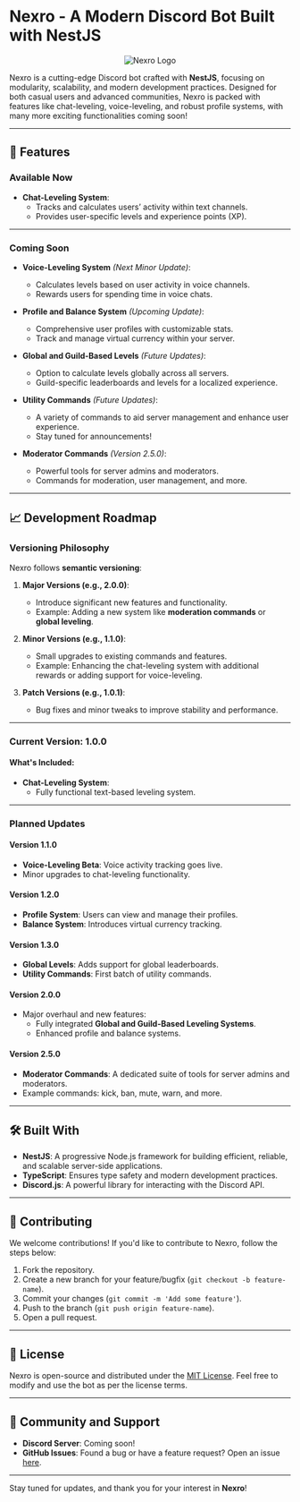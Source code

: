 # Nexro - A Modern Discord Bot Built with NestJS
<p align="center">
  <img src="https://github.com/user-attachments/assets/c8ed51bf-33f2-4f99-a51a-05c27f69f691" alt="Nexro Logo" />
</p>

Nexro is a cutting-edge Discord bot crafted with **NestJS**, focusing on modularity, scalability, and modern development practices. Designed for both casual users and advanced communities, Nexro is packed with features like chat-leveling, voice-leveling, and robust profile systems, with many more exciting functionalities coming soon!

---

## 🚀 Features

### **Available Now**
- **Chat-Leveling System**: 
  - Tracks and calculates users’ activity within text channels.
  - Provides user-specific levels and experience points (XP).

---

### **Coming Soon**
- **Voice-Leveling System** *(Next Minor Update)*: 
  - Calculates levels based on user activity in voice channels.
  - Rewards users for spending time in voice chats.

- **Profile and Balance System** *(Upcoming Update)*:
  - Comprehensive user profiles with customizable stats.
  - Track and manage virtual currency within your server.

- **Global and Guild-Based Levels** *(Future Updates)*:
  - Option to calculate levels globally across all servers.
  - Guild-specific leaderboards and levels for a localized experience.

- **Utility Commands** *(Future Updates)*:
  - A variety of commands to aid server management and enhance user experience.
  - Stay tuned for announcements!

- **Moderator Commands** *(Version 2.5.0)*:
  - Powerful tools for server admins and moderators.
  - Commands for moderation, user management, and more.

---

## 📈 Development Roadmap

### **Versioning Philosophy**
Nexro follows **semantic versioning**:
1. **Major Versions (e.g., 2.0.0)**:
   - Introduce significant new features and functionality.
   - Example: Adding a new system like **moderation commands** or **global leveling**.

2. **Minor Versions (e.g., 1.1.0)**:
   - Small upgrades to existing commands and features.
   - Example: Enhancing the chat-leveling system with additional rewards or adding support for voice-leveling.

3. **Patch Versions (e.g., 1.0.1)**:
   - Bug fixes and minor tweaks to improve stability and performance.

---

### **Current Version: 1.0.0**

#### **What's Included:**
- **Chat-Leveling System**:
  - Fully functional text-based leveling system.

---

### **Planned Updates**

#### **Version 1.1.0**
- **Voice-Leveling Beta**: Voice activity tracking goes live.
- Minor upgrades to chat-leveling functionality.

#### **Version 1.2.0**
- **Profile System**: Users can view and manage their profiles.
- **Balance System**: Introduces virtual currency tracking.

#### **Version 1.3.0**
- **Global Levels**: Adds support for global leaderboards.
- **Utility Commands**: First batch of utility commands.

#### **Version 2.0.0**
- Major overhaul and new features:
  - Fully integrated **Global and Guild-Based Leveling Systems**.
  - Enhanced profile and balance systems.

#### **Version 2.5.0**
- **Moderator Commands**: A dedicated suite of tools for server admins and moderators.
- Example commands: kick, ban, mute, warn, and more.

---

## 🛠️ Built With
- **NestJS**: A progressive Node.js framework for building efficient, reliable, and scalable server-side applications.
- **TypeScript**: Ensures type safety and modern development practices.
- **Discord.js**: A powerful library for interacting with the Discord API.

---

## 🤝 Contributing
We welcome contributions! If you'd like to contribute to Nexro, follow the steps below:

1. Fork the repository.
2. Create a new branch for your feature/bugfix (`git checkout -b feature-name`).
3. Commit your changes (`git commit -m 'Add some feature'`).
4. Push to the branch (`git push origin feature-name`).
5. Open a pull request.

---

## 📜 License
Nexro is open-source and distributed under the [MIT License](LICENSE). Feel free to modify and use the bot as per the license terms.

---

## 💬 Community and Support
- **Discord Server**: Coming soon!
- **GitHub Issues**: Found a bug or have a feature request? Open an issue [here](https://github.com/M0nk-e/nexro/issues).

---

Stay tuned for updates, and thank you for your interest in **Nexro**!